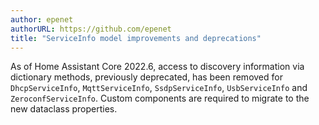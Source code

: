 ```yaml
---
author: epenet
authorURL: https://github.com/epenet
title: "ServiceInfo model improvements and deprecations"
---
```


As of Home Assistant Core 2022.6, access to discovery information via dictionary methods, previously deprecated, has been removed for `DhcpServiceInfo`, `MqttServiceInfo`, `SsdpServiceInfo`, `UsbServiceInfo` and `ZeroconfServiceInfo`. Custom components are required to migrate to the new dataclass properties.
